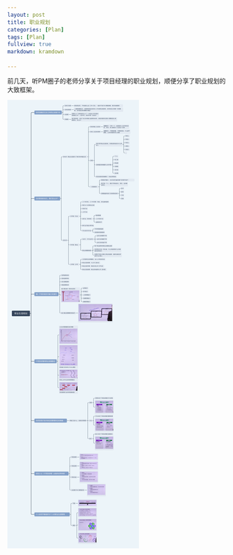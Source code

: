 ```yaml
---
layout: post
title: 职业规划
categories: [Plan]
tags: [Plan]
fullview: true
markdown: kramdown

---
```


前几天，听PM圈子的老师分享关于项目经理的职业规划，顺便分享了职业规划的大致框架。



![职业规划](assets/media/职业生涯规划.png)
